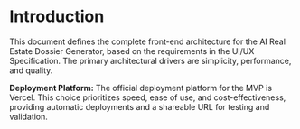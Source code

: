 # Introduction

This document defines the complete front-end architecture for the AI Real Estate Dossier Generator, based on the requirements in the UI/UX Specification. The primary architectural drivers are simplicity, performance, and quality.

**Deployment Platform:** The official deployment platform for the MVP is Vercel. This choice prioritizes speed, ease of use, and cost-effectiveness, providing automatic deployments and a shareable URL for testing and validation.

